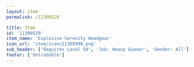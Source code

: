 ```yaml
---
layout: item
permalink: /11300529

title: Item
id: '11300529'
item_name: 'Explosive Serenity Headgear'
icon_url: 'item/icon/11309998.png'
sub_header: ['Requires Level 50', 'Job: Heavy Gunner', 'Gender: All']
footer: ['Untradable']
---
```

